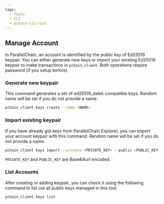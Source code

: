 ```yaml
---
tags:
  - Tools
  - CLI
  - pchain-cli-rust
---
```



## Manage Account
In ParallelChain, an account is identified by the public key of Ed25519 keypair. You can either generate new keys or import your existing Ed25519 keypair to make transactions in `pchain_client`. Both operations require password (if you setup before).

### Generate new keypair
This command generates a set of ed25519_dalek compatible keys. Random name will be set if you do not provide a name.
```sh
pchain_client keys create --name <NAME>
```

### Import existing keypair
If you have already got keys from ParallelChain Explorer, you can import your account keypair with this command. Random name will be set if you do not provide a name.
```sh
pchain_client keys import --private <PRIVATE_KEY> --public <PUBLIC_KEY> --name <NAME>
```

`PRIVATE_KEY` and `PUBLIC_KEY` are Base64url encoded.

### List Accounts
After creating or adding keypair, you can check it using the following command to list out all public keys managed in this tool.
```sh
pchain_client keys list
```
